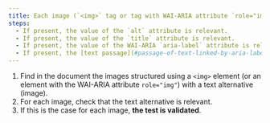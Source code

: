 ```yaml
---
title: Each image (`<img>` tag or tag with WAI-ARIA attribute `role="img"`) [conveying information](#image-conveying-information), having a [text alternative](#text-alternative-image), is this alternative relevant (excluding special cases)?
steps:
  - If present, the value of the `alt` attribute is relevant.
  - If present, the value of the `title` attribute is relevant.
  - If present, the value of the WAI-ARIA `aria-label` attribute is relevant.
  - If present, the [text passage](#passage-of-text-linked-by-aria-labelledby-or-aria-describedby) associated via the `aria-labelledby` WAI-ARIA attribute is relevant.
---
```


1. Find in the document the images structured using a `<img>` element (or an element with the WAI-ARIA attribute `role="img"`) with a text alternative (image).
2. For each image, check that the text alternative is relevant.
3. If this is the case for each image, **the test is validated**.
